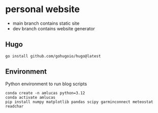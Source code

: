 # personal website

* main branch contains static site
* dev branch contains website generator

## Hugo

```
go install github.com/gohugoio/hugo@latest
```

## Environment

Python environment to run blog scripts

```
conda create -n amlucas python=3.12
conda activate amlucas
pip install numpy matplotlib pandas scipy garminconnect meteostat readchar
```
